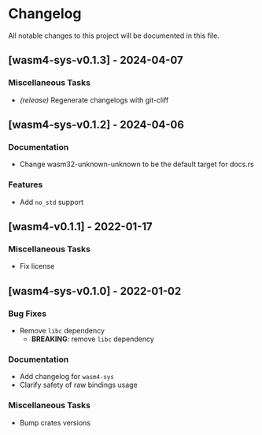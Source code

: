 # Changelog

All notable changes to this project will be documented in this file.

## [wasm4-sys-v0.1.3] - 2024-04-07

### Miscellaneous Tasks

- *(release)* Regenerate changelogs with git-cliff


## [wasm4-sys-v0.1.2] - 2024-04-06

### Documentation

- Change wasm32-unknown-unknown to be the default target for docs.rs


### Features

- Add `no_std` support


## [wasm4-v0.1.1] - 2022-01-17

### Miscellaneous Tasks

- Fix license


## [wasm4-sys-v0.1.0] - 2022-01-02

### Bug Fixes

- Remove `libc` dependency
  - **BREAKING**: remove `libc` dependency


### Documentation

- Add changelog for `wasm4-sys`
- Clarify safety of raw bindings usage


### Miscellaneous Tasks

- Bump crates versions


<!-- generated by git-cliff -->
